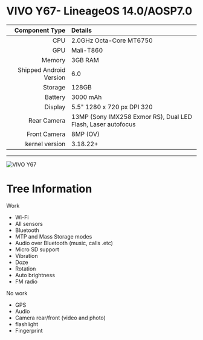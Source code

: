 VIVO Y67- LineageOS 14.0/AOSP7.0
==============

Component Type  | Details
---------------:|:-------------------------
CPU             | 2.0GHz Octa-Core MT6750
GPU             | Mali-T860
Memory          | 3GB RAM
Shipped Android Version | 6.0
Storage         | 128GB
Battery         | 3000 mAh
Display         | 5.5" 1280 x 720 px DPI 320
Rear Camera     | 13MP (Sony IMX258 Exmor RS), Dual LED Flash, Laser autofocus
Front Camera    | 8MP (OV)
kernel version  | 3.18.22+

-----------------------------------------

![VIVO Y67](http://img0.imgtn.bdimg.com/it/u=4086247218,203782476&fm=26&gp=0.jpg)

# Tree Information

Work
 * Wi-Fi
 * All sensors
 * Bluetooth
 * MTP and Mass Storage modes
 * Audio over Bluetooth (music, calls .etc)
 * Micro SD support
 * Vibration
 * Doze
 * Rotation
 * Auto brightness
 * FM radio
 
No work
 * GPS
 * Audio
 * Camera rear/front (video and photo)
 * flashlight
 * Fingerprint
